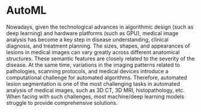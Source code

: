 # AutoML

Nowadays, given the technological advances in algorithmic design (such as deep learning) and hardware platforms (such as GPU), medical image analysis has become a key step in disease understanding, clinical diagnosis, and treatment planning. The sizes, shapes, and appearances of lesions in medical images can vary greatly across different anatomical structures. These semantic features are closely related to the severity of the disease. At the same time, variations in the imaging patterns related to pathologies, scanning protocols, and medical devices introduce a computational challenge for automated algorithms. Therefore, automated lesion segmentation is one of the most challenging tasks in automated analysis of medical images, such as 3D CT, 3D MRI, histopathology, etc. When facing with such challenges, most machine/deep learning models struggle to provide comprehensive solutions.
